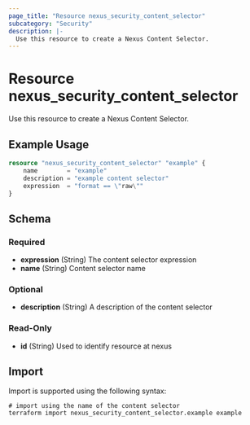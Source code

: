 ```yaml
---
page_title: "Resource nexus_security_content_selector"
subcategory: "Security"
description: |-
  Use this resource to create a Nexus Content Selector.
---
```

# Resource nexus_security_content_selector
Use this resource to create a Nexus Content Selector.
## Example Usage
```terraform
resource "nexus_security_content_selector" "example" {
	name        = "example"
	description = "example content selector"
	expression  = "format == \"raw\""
}
```
<!-- schema generated by tfplugindocs -->
## Schema

### Required

- **expression** (String) The content selector expression
- **name** (String) Content selector name

### Optional

- **description** (String) A description of the content selector

### Read-Only

- **id** (String) Used to identify resource at nexus
## Import
Import is supported using the following syntax:
```shell
# import using the name of the content selector
terraform import nexus_security_content_selector.example example
```
